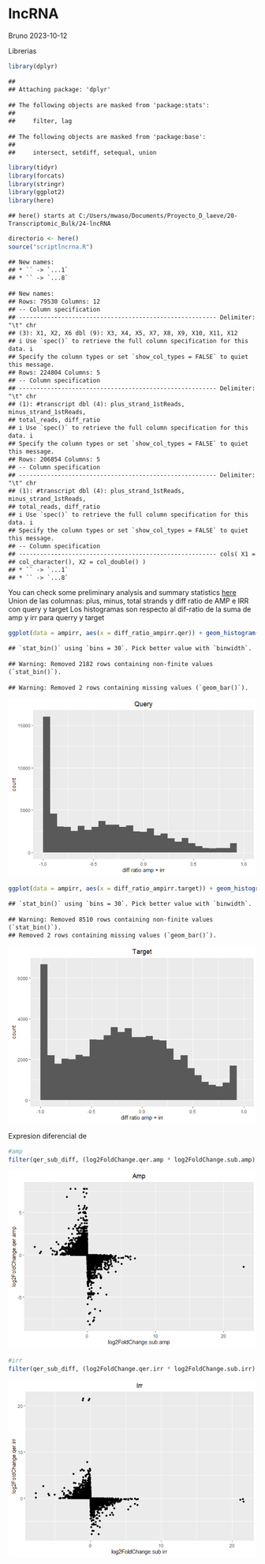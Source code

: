 lncRNA
================
Bruno
2023-10-12

Librerias

``` r
library(dplyr)
```

    ## 
    ## Attaching package: 'dplyr'

    ## The following objects are masked from 'package:stats':
    ## 
    ##     filter, lag

    ## The following objects are masked from 'package:base':
    ## 
    ##     intersect, setdiff, setequal, union

``` r
library(tidyr)
library(forcats)
library(stringr)
library(ggplot2)
library(here)
```

    ## here() starts at C:/Users/mwaso/Documents/Proyecto_D_laeve/20-Transcriptomic_Bulk/24-lncRNA

``` r
directorio <- here()
source("scriptlncrna.R")
```

    ## New names:
    ## * `` -> `...1`
    ## * `` -> `...8`

    ## New names:
    ## Rows: 79530 Columns: 12
    ## -- Column specification
    ## -------------------------------------------------------- Delimiter: "\t" chr
    ## (3): X1, X2, X6 dbl (9): X3, X4, X5, X7, X8, X9, X10, X11, X12
    ## i Use `spec()` to retrieve the full column specification for this data. i
    ## Specify the column types or set `show_col_types = FALSE` to quiet this message.
    ## Rows: 224804 Columns: 5
    ## -- Column specification
    ## -------------------------------------------------------- Delimiter: "\t" chr
    ## (1): #transcript dbl (4): plus_strand_1stReads, minus_strand_1stReads,
    ## total_reads, diff_ratio
    ## i Use `spec()` to retrieve the full column specification for this data. i
    ## Specify the column types or set `show_col_types = FALSE` to quiet this message.
    ## Rows: 206854 Columns: 5
    ## -- Column specification
    ## -------------------------------------------------------- Delimiter: "\t" chr
    ## (1): #transcript dbl (4): plus_strand_1stReads, minus_strand_1stReads,
    ## total_reads, diff_ratio
    ## i Use `spec()` to retrieve the full column specification for this data. i
    ## Specify the column types or set `show_col_types = FALSE` to quiet this message.
    ## -- Column specification
    ## -------------------------------------------------------- cols( X1 =
    ## col_character(), X2 = col_double() )
    ## * `` -> `...1`
    ## * `` -> `...8`

You can check some preliminary analysis and summary statistics
[here](./SomeStatistics.md) Union de las columnas: plus, minus, total
strands y diff ratio de AMP e IRR con query y target Los histogramas son
respecto al dif-ratio de la suma de amp y irr para querry y target

``` r
ggplot(data = ampirr, aes(x = diff_ratio_ampirr.qer)) + geom_histogram() + labs(x = "diff ratio amp + irr", title = "Query") + theme(plot.title = element_text(hjust = 0.5)) + xlim(-1,1)
```

    ## `stat_bin()` using `bins = 30`. Pick better value with `binwidth`.

    ## Warning: Removed 2182 rows containing non-finite values (`stat_bin()`).

    ## Warning: Removed 2 rows containing missing values (`geom_bar()`).

![](gitlncRNA_files/figure-gfm/unnamed-chunk-2-1.png)<!-- -->

``` r
ggplot(data = ampirr, aes(x = diff_ratio_ampirr.target)) + geom_histogram() + labs(x = "diff ratio amp + irr", title = "Target") + theme(plot.title = element_text(hjust = 0.5)) + xlim(-1,1)
```

    ## `stat_bin()` using `bins = 30`. Pick better value with `binwidth`.

    ## Warning: Removed 8510 rows containing non-finite values (`stat_bin()`).
    ## Removed 2 rows containing missing values (`geom_bar()`).

![](gitlncRNA_files/figure-gfm/unnamed-chunk-2-2.png)<!-- -->

Expresion diferencial de

``` r
#amp
filter(qer_sub_diff, (log2FoldChange.qer.amp * log2FoldChange.sub.amp) < 0) %>% ggplot(aes(x = log2FoldChange.sub.amp, y = log2FoldChange.qer.amp)) + geom_point() + labs(title = "Amp") + theme(plot.title = element_text(hjust = 0.5))
```

![](gitlncRNA_files/figure-gfm/unnamed-chunk-3-1.png)<!-- -->

``` r
#irr
filter(qer_sub_diff, (log2FoldChange.qer.irr * log2FoldChange.sub.irr) < 0) %>% ggplot(aes(x = log2FoldChange.sub.irr, y = log2FoldChange.qer.irr)) + geom_point() + labs(title = "Irr") + theme(plot.title = element_text(hjust = 0.5))
```

![](gitlncRNA_files/figure-gfm/unnamed-chunk-3-2.png)<!-- -->
